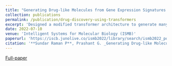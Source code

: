 ```yaml
---
title: "Generating Drug-like Molecules from Gene Expression Signatures using Transformers"
collection: publications
permalink: /publication/drug-discovery-using-transformers
excerpt: 'Designed a modified transformer architecture to generate many drug-like molecules that can induce a desired transcriptomic profile based on gene-expression signatures. Outperformed then state-of-the-art 2-staged GAN model by ∼40% in validity, uniqueness, ∼30% in synthesizability, ∼10% in similarity metrics of generated molecules.'
date: 2022-07-10
venue: 'Intelligent Systems for Molecular Biology (ISMB)'
paperurl: 'https://iscb.junolive.co/ismb2022/library/search/ismb2022_poster_751'
citation: '**Sundar Raman P**, Prashant G. _Generating Drug-like Molecules from Gene Expression Signatures using Transformers._'
---
```


[Full-paper](https://drive.google.com/file/d/1vX8XD287tBKwLgkcCn0zyrv7pLX4lqhA/view?usp=sharing)

